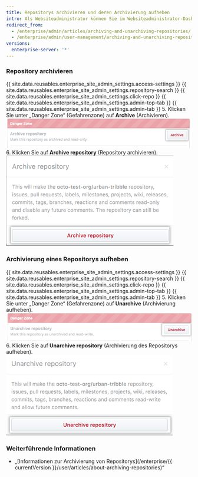 ```yaml
---
title: Repositorys archivieren und deren Archivierung aufheben
intro: Als Websiteadministrator können Sie im Websiteadministrator-Dashboard ein Repository archivieren oder dessen Archivierung aufheben.
redirect_from:
  - /enterprise/admin/articles/archiving-and-unarchiving-repositories/
  - /enterprise/admin/user-management/archiving-and-unarchiving-repositories
versions:
  enterprise-server: '*'
---
```


### Repository archivieren
{{ site.data.reusables.enterprise_site_admin_settings.access-settings }}
{{ site.data.reusables.enterprise_site_admin_settings.repository-search }}
{{ site.data.reusables.enterprise_site_admin_settings.click-repo }}
{{ site.data.reusables.enterprise_site_admin_settings.admin-top-tab }}
{{ site.data.reusables.enterprise_site_admin_settings.admin-tab }}
5. Klicken Sie unter „Danger Zone“ (Gefahrenzone) auf **Archive** (Archivieren). ![Schaltfläche „Archive“ (Archivieren)](/assets/images/enterprise/site-admin-settings/repo-archive.png)
6. Klicken Sie auf **Archive repository** (Repository archivieren). ![Schaltfläche „Archive repository“ (Repository archivieren)](/assets/images/enterprise/site-admin-settings/repo-archive-confirm.png)

### Archivierung eines Repositorys aufheben
{{ site.data.reusables.enterprise_site_admin_settings.access-settings }}
{{ site.data.reusables.enterprise_site_admin_settings.repository-search }}
{{ site.data.reusables.enterprise_site_admin_settings.click-repo }}
{{ site.data.reusables.enterprise_site_admin_settings.admin-top-tab }}
{{ site.data.reusables.enterprise_site_admin_settings.admin-tab }}
5. Klicken Sie unter „Danger Zone“ (Gefahrenzone) auf **Unarchive** (Archivierung aufheben). ![Schaltfläche „Archive“ (Archivieren)](/assets/images/enterprise/site-admin-settings/repo-unarchive.png)
6. Klicken Sie auf **Unarchive repository** (Archivierung des Repositorys aufheben). ![Schaltfläche „Archive repository“ (Repository archivieren)](/assets/images/enterprise/site-admin-settings/repo-unarchive-confirm.png)

### Weiterführende Informationen
- „[Informationen zur Archivierung von Repositorys](/enterprise/{{ currentVersion }}/user/articles/about-archiving-repositories)“
